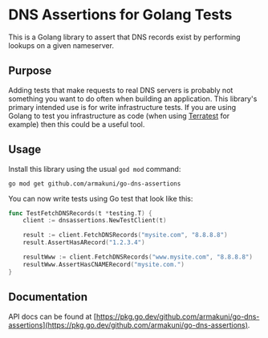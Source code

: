 # DNS Assertions for Golang Tests

This is a Golang library to assert that DNS records exist by performing lookups on a given nameserver.

## Purpose

Adding tests that make requests to real DNS servers is probably not something you want to do often when building an application.
This library's primary intended use is for write infrastructure tests.
If you are using Golang to test you infrastructure as code (when using [Terratest](https://terratest.gruntwork.io/) for example) then this could be a useful tool.

## Usage

Install this library using the usual `god mod` command:

```shell
go mod get github.com/armakuni/go-dns-assertions
```

You can now write tests using Go test that look like this:

```go
func TestFetchDNSRecords(t *testing.T) {
	client := dnsassertions.NewTestClient(t)

	result := client.FetchDNSRecords("mysite.com", "8.8.8.8")
	result.AssertHasARecord("1.2.3.4")

	resultWww := client.FetchDNSRecords("www.mysite.com", "8.8.8.8")
	resultWww.AssertHasCNAMERecord("mysite.com.")
}
```

## Documentation

API docs can be found at [https://pkg.go.dev/github.com/armakuni/go-dns-assertions](https://pkg.go.dev/github.com/armakuni/go-dns-assertions).
